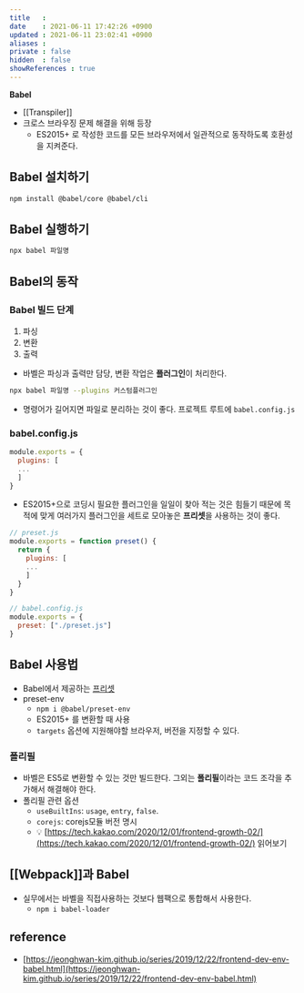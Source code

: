 ```yaml
---
title   : 
date    : 2021-06-11 17:42:26 +0900
updated : 2021-06-11 23:02:41 +0900
aliases : 
private : false
hidden  : false
showReferences : true
---
```

**Babel**
- [[Transpiler]]
- 크로스 브라우징 문제 해결을 위해 등장  
  - ES2015+ 로 작성한 코드를 모든 브라우저에서 일관적으로 동작하도록 호환성을 지켜준다.
## Babel 설치하기 
```bash
npm install @babel/core @babel/cli
```
## Babel 실행하기
```bash
npx babel 파일명
```
## Babel의 동작

### Babel 빌드 단계 
1. 파싱
2. 변환
3. 출력
- 바벨은 파싱과 출력만 담당, 변환 작업은 **플러그인**이 처리한다.
```bash
npx babel 파일명 --plugins 커스텀플러그인
```
- 명령어가 길어지면 파일로 분리하는 것이 좋다. 프로젝트 루트에 `babel.config.js` 
### babel.config.js 
```javascript
module.exports = {
  plugins: [ 
  ...
  ]
}
```
- ES2015+으로 코딩시 필요한 플러그인을 일일이 찾아 적는 것은 힘들기 때문에 목적에 맞게 여러가지 플러그인을 세트로 모아놓은  **프리셋**을 사용하는 것이 좋다.  
```javascript
// preset.js 
module.exports = function preset() {
  return {
    plugins: [
    ...
    ]
  }
}
```
```javascript
// babel.config.js
module.exports = {
  preset: ["./preset.js"]
}
```

## Babel 사용법  
- Babel에서 제공하는 [프리셋](https://babeljs.io/docs/en/presets)  
- preset-env
  - `npm i @babel/preset-env` 
  - ES2015+ 를 변환할 때 사용
  - `targets` 옵션에 지원해야할 브라우저, 버전을 지정할 수 있다.  
    
### 폴리필 
- 바벨은 ES5로 변환할 수 있는 것만 빌드한다. 그외는 **폴리필**이라는 코드 조각을 추가해서 해결해야 한다. 
- 폴리필 관련 옵션
  - `useBuiltIns`: `usage`, `entry`, `false`.
  - `corejs`: corejs모듈 버전 명시  
  - 💡 [https://tech.kakao.com/2020/12/01/frontend-growth-02/](https://tech.kakao.com/2020/12/01/frontend-growth-02/) 읽어보기   

## [[Webpack]]과 Babel  
- 실무에서는 바벨을 직접사용하는 것보다 웹팩으로 통합해서 사용한다. 
  - `npm i babel-loader` 
    
## reference
- [https://jeonghwan-kim.github.io/series/2019/12/22/frontend-dev-env-babel.html](https://jeonghwan-kim.github.io/series/2019/12/22/frontend-dev-env-babel.html)
